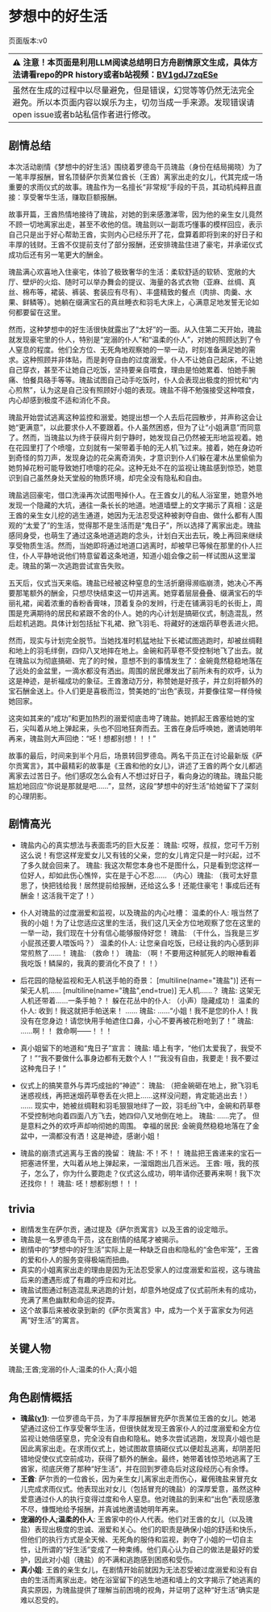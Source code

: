 # 梦想中的好生活
页面版本:v0
 

| :warning: 注意！本页面是利用LLM阅读总结明日方舟剧情原文生成，具体方法请看repo的PR history或者b站视频：[BV1gdJ7zqESe](https://www.bilibili.com/video/BV1gdJ7zqESe/)         |
|:----------------------------|
| 虽然在生成的过程中以尽量避免，但是错误，幻觉等等仍然无法完全避免。所以本页面内容以娱乐为主，切勿当成一手来源。发现错误请open issue或者b站私信作者进行修改。|



## 剧情总结
本次活动剧情《梦想中的好生活》围绕着罗德岛干员瑰盐（身份在结局揭晓）为了一笔丰厚报酬，冒名顶替萨尔贡某位酋长（王酋）离家出走的女儿，代其完成一场重要的求雨仪式的故事。瑰盐作为一名擅长“非常规”手段的干员，其动机纯粹且直接：享受奢华生活，赚取巨额报酬。

故事开篇，王酋热情地接待了瑰盐，对她的到来感激涕零，因为他的亲生女儿竟然不顾一切地离家出走，甚至不收他的信。瑰盐则以一副乖巧懂事的模样回应，表示自己只是出于好心帮助王酋，实则内心已经乐开了花，盘算着即将到来的好日子和丰厚的钱财。王酋不仅提前支付了部分报酬，还安排瑰盐住进了豪宅，并承诺仪式成功后还有另一笔更大的酬金。

瑰盐满心欢喜地入住豪宅，体验了极致奢华的生活：柔软舒适的软轿、宽敞的大厅、壁炉的火焰、随时可以举办舞会的提议、海量的各式衣物（亚麻、丝绸、真丝、棉布等，裙装、裤装、套装应有尽有）、丰盛精致的餐点（肉排、肉羹、水果、鲜鳞等）。她躺在缀满宝石的真丝睡衣和羽毛大床上，心满意足地发誓无论如何都要留在这里。

然而，这种梦想中的好生活很快就露出了“太好”的一面。从入住第二天开始，瑰盐就发现豪宅里的仆人，特别是“宠溺的仆人”和“温柔的仆人”，对她的照顾达到了令人窒息的程度。他们全方位、无死角地观察她的一举一动，时刻准备满足她的需求。这种照顾并非体贴，而是剥夺自由的过度溺爱。仆人不让她自己起床，不让她自己穿衣，甚至不让她自己吃饭，坚持要亲自喂食，理由是怕她累着、怕她手腕痛、怕餐具硌手等等。瑰盐试图自己动手吃饭时，仆人会表现出极度的担忧和“内心煎熬”，认为这是自己没有照顾好小姐的表现。瑰盐不得不勉强接受这种喂食，内心却感到极度不适和消化不良。

瑰盐开始尝试逃离这种监控和溺爱。她提出想一个人去后花园散步，并声称这会让她“更满意”，以此要求仆人不要跟着。仆人虽然困惑，但为了让“小姐满意”而同意了。然而，当瑰盐以为终于获得片刻宁静时，她发现自己仍然被无形地监视着。她在花园里打了个喷嚏，立刻就有一架带着手帕的无人机飞过来。接着，她在身边听到奇怪的剪刀声，发现身边的花朵离奇消失，才意识到仆人们躲在灌木丛里偷偷为她剪掉花粉可能导致她打喷嚏的花朵。这种无处不在的监视让瑰盐感到惊恐，她意识到自己虽然身处天堂般的物质环境，却完全没有隐私和自由。

瑰盐逃回豪宅，借口洗澡再次试图甩掉仆人。在王酋女儿的私人浴室里，她意外地发现一个隐藏的大坑，通往一条长长的地道。地道墙壁上的文字揭示了真相：这是王酋的亲生女儿挖的逃生通道，她因为无法忍受这种被剥夺自由、做什么都有人围观的“太爱了”的生活，觉得那不是生活而是“鬼日子”，所以选择了离家出走。瑰盐感同身受，也萌生了通过这条地道逃跑的念头，计划白天出去玩，晚上再回来继续享受物质生活。然而，当她即将通过地道口逃离时，却被早已等候在那里的仆人拦住，仆人平静地说他们特意留着这条地道，知道小姐会像之前一样试图从这里溜走。瑰盐的第一次逃跑尝试宣告失败。

五天后，仪式当天来临。瑰盐已经被这种窒息的生活折磨得濒临崩溃，她决心不再要那笔额外的酬金，只想尽快结束这一切并逃离。她穿着层层叠叠、缀满宝石的华丽礼裙，闻着浓重的香粉香膏味，顶着复杂的发辫，行走在铺满羽毛的长街上，周围是充满期待的居民和紧跟不舍的仆人。她的内心计划是搞砸仪式，制造混乱，然后趁机逃跑。具体计划包括扯下礼裙、掀飞羽毛、将藏好的迷烟药草卷丢进火把。

然而，现实与计划完全脱节。当她找准时机猛地扯下长裙试图逃跑时，却被丝绸鞋和地上的羽毛绊倒，四仰八叉地摔在地上。金碗和药草卷不受控制地飞了出去。就在瑰盐以为彻底搞砸、完了的时候，意想不到的事情发生了：金碗竟然稳稳地落在了远处的金盆里，一滴水都没有洒出。周围的居民爆发出了前所未有的欢呼，认为这是神迹，是祈福成功的象征。王酋激动万分，称赞她是好孩子，并立刻将额外的宝石酬金送上。仆人们更是喜极而泣，赞美她的“出色”表现，并要像往常一样侍候她回家。

这突如其来的“成功”和更加热烈的溺爱彻底击垮了瑰盐。她抓起王酋塞给她的宝石，尖叫着从地上弹起来，头也不回地狂奔而去。王酋在身后呼唤她，邀请她明年再来，瑰盐则大声回绝：“呸！想都别想！！！”

故事的最后，时间来到半个月后，场景转回罗德岛。两名干员正在讨论最新版《萨尔贡寓言》，其中最精彩的故事是《王酋和他的女儿》，讲述了王酋的两个女儿都逃离家去过苦日子。他们感叹怎么会有人不想过好日子，看向身边的瑰盐。瑰盐只能尴尬地回应“你说是那就是吧……”，显然，这段“梦想中的好生活”给她留下了深刻的心理阴影。
## 剧情高光
- 瑰盐内心的真实想法与表面乖巧的巨大反差：
  瑰盐: 哎呀，叔叔，您可千万别这么说！有您这样宠爱女儿又有钱的父亲，您的女儿肯定只是一时兴起，过不了多久就会回来了。
  瑰盐: 我这次帮您本身也不是图什么，只是看到您这样一位好人，却如此伤心憔悴，实在是于心不忍......
  （内心）瑰盐: （我可太好意思了，快把钱给我！居然提前给报酬，还给这么多！还能住豪宅！事成后还有酬金！这活我干定了！）

- 仆人对瑰盐的过度溺爱和监视，以及瑰盐的内心吐槽：
  温柔的仆人: 哦当然了我的小姐！为了让您适应这里的生活，我们这几天全方位地观察了您在这里的一举一动，我们现在十分有信心能够服侍好您！
  瑰盐: （干什么，当我是三岁小屁孩还要人喂饭吗？）
  温柔的仆人: 让您亲自吃饭，已经让我的内心感到非常煎熬了......！
  瑰盐: （救命！）
  瑰盐: （啊！不要用这种腻死人的眼神看着我吃饭！鳞屎的，我真的要消化不良了！！）

- 后花园的隐秘监视和无人机送手帕的奇景：
  [multiline(name="瑰盐")] 还有一架无人机......
  [multiline(name="瑰盐",end=true)] 无人机......？
  瑰盐: 这架无人机还带着......一条手帕？！
  躲在花丛中的仆人: （小声）隐藏成功！
  温柔的仆人: 收到！我这就把手帕送来！
  ......
  瑰盐: ......“小姐！我不是您的仆人！我没有在您身边！请您快用手帕遮住口鼻，小心不要再被花粉呛到了！”
  瑰盐: ......啊！！ 救命啊——！！！

- 真小姐留下的地道和“鬼日子”宣言：
  瑰盐: 墙上有字，“他们太爱我了，我受不了！”“我不要做什么事身边都有无数个人！”“我没有自由，我要走！我不要过这种鬼日子！”

- 仪式上的搞笑意外与弄巧成拙的“神迹”：
  瑰盐: （把金碗砸在地上，掀飞羽毛迷惑视线，再把迷烟药草卷丢在火把上......这样没问题，肯定能逃出去！）
  ......
  现实中，她被丝绸鞋和羽毛狠狠地绊了一跤，羽毛纷飞中，金碗和药草卷不受控制地向着四面八方飞去，她四仰八叉地倒在地上。
  瑰盐: ......完了。
  但是意料之外的欢呼声却响彻她的周围。
  幸福的居民: 金碗竟然稳稳地落在了金盆中，一滴都没有洒！这是神迹，感谢小姐！

- 瑰盐的崩溃式逃离与王酋的挽留：
  瑰盐: 不！不！！
  瑰盐把王酋递来的宝石一把塞进怀里，大叫着从地上弹起来，一溜烟跑出几百米远。
  王酋: 哦，我的孩子，怎么了，你为什么要跑走？仪式这么成功，明年请你还要再来啊！我下次还找你！！
  瑰盐: 呸！想都别想！！！
## trivia
- 剧情发生在萨尔贡，通过提及《萨尔贡寓言》以及王酋的设定暗示。
- 瑰盐是一名罗德岛干员，这在剧情的结尾才被揭示。
- 剧情中的“梦想中的好生活”实际上是一种缺乏自由和隐私的“金色牢笼”，王酋的爱和仆人的服务变得极端而扭曲。
- 真实的小姐离家出走的理由是因为无法忍受家人的过度溺爱和监视，这与瑰盐后来的遭遇形成了有趣的呼应和对比。
- 瑰盐试图通过制造混乱来逃跑的计划，却意外地促成了仪式前所未有的成功，充满了黑色幽默和命运的捉弄。
- 这个故事后来被收录到新的《萨尔贡寓言》中，成为一个关于富家女为何逃离“好生活”的寓言。
## 关键人物
瑰盐;王酋;宠溺的仆人;温柔的仆人;真小姐
## 角色剧情概括
-   **瑰盐([v1](../chars/char_4163_rosesa.md))**: 一位罗德岛干员，为了丰厚报酬冒充萨尔贡某位王酋的女儿。她渴望通过这份工作享受奢华生活，但很快就发现王酋家仆人的过度溺爱和全方位监视让她倍感窒息，完全没有自由和隐私。她多次尝试逃跑，发现真小姐也是因此离家出走。在求雨仪式上，她试图故意搞砸仪式以便趁乱逃离，却阴差阳错地促使仪式空前成功，获得了额外的酬金。最终，她带着钱惊恐地逃离了王酋家，彻底厌倦了那种“好生活”，并在回到罗德岛后对这段经历心有余悸。
-   **王酋**: 萨尔贡的一位酋长，因为亲生女儿离家出走而伤心，雇佣瑰盐来冒充女儿完成求雨仪式。他表现出对女儿（包括冒充的瑰盐）的深厚爱意，虽然这种爱意通过仆人的执行变得过度和令人窒息。他对瑰盐的到来和“出色”表现感激不尽，慷慨地给予报酬，并真诚地邀请她明年再来。
-   **宠溺的仆人;温柔的仆人**: 王酋家中的仆人代表。他们对王酋的女儿（以及瑰盐）表现出极度的忠诚、溺爱和关心。他们的职责是确保小姐的舒适和快乐，但他们的执行方式是全天候、无死角的服侍和监视，剥夺了小姐的一切自主性，让所谓的“好生活”变成了一种束缚。他们真心认为自己的做法是最好的爱护，因此对小姐（瑰盐）的不满和逃跑感到困惑和受伤。
-   **真小姐**: 王酋的亲生女儿，在剧情开始前就因为无法忍受被过度溺爱和没有自由的生活而离家出走。她在浴室留下的逃生地道和墙上的文字揭示了她逃离的真实原因，为瑰盐提供了理解当前困境的视角，并证明了这种“好生活”确实是难以忍受的。